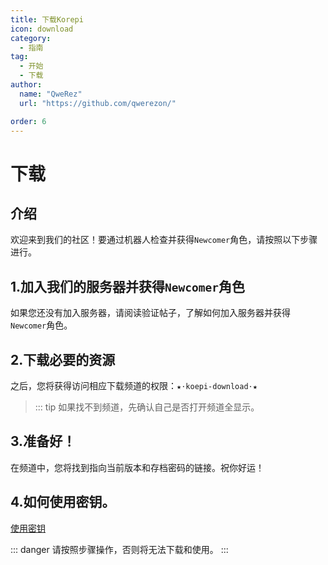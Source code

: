 ```yaml
---
title: 下载Korepi
icon: download
category:
  - 指南
tag:
  - 开始
  - 下载
author:
  name: "QweRez"
  url: "https://github.com/qwerezon/"

order: 6
---
```


# 下载

## 介绍

欢迎来到我们的社区！要通过机器人检查并获得`Newcomer`角色，请按照以下步骤进行。

##  1.加入我们的服务器并获得`Newcomer`角色

如果您还没有加入服务器，请阅读验证帖子，了解如何加入服务器并获得`Newcomer`角色。


##  2.下载必要的资源

之后，您将获得访问相应下载频道的权限：`★⋅koepi-download⋅★` 
>::: tip 如果找不到频道，先确认自己是否打开频道全显示。

##  3.准备好！

在频道中，您将找到指向当前版本和存档密码的链接。祝你好运！
##  4.如何使用密钥。
 [使用密钥](../guide/key-use.md)

::: danger 请按照步骤操作，否则将无法下载和使用。
:::